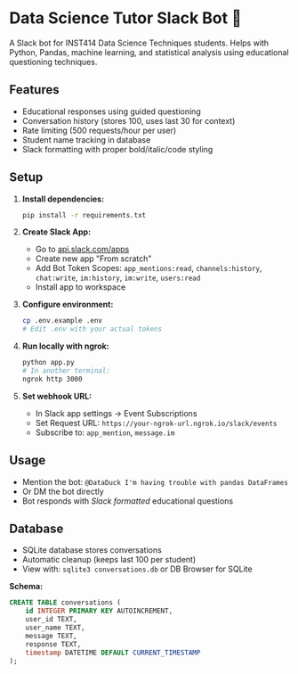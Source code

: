 # Data Science Tutor Slack Bot 🦆

A Slack bot for INST414 Data Science Techniques students. Helps with Python, Pandas, machine learning, and statistical analysis using educational questioning techniques.

## Features

- Educational responses using guided questioning
- Conversation history (stores 100, uses last 30 for context)
- Rate limiting (500 requests/hour per user)
- Student name tracking in database
- Slack formatting with proper bold/italic/code styling

## Setup

1. **Install dependencies:**
   ```bash
   pip install -r requirements.txt
   ```

2. **Create Slack App:**
   - Go to [api.slack.com/apps](https://api.slack.com/apps)
   - Create new app "From scratch"
   - Add Bot Token Scopes: `app_mentions:read`, `channels:history`, `chat:write`, `im:history`, `im:write`, `users:read`
   - Install app to workspace

3. **Configure environment:**
   ```bash
   cp .env.example .env
   # Edit .env with your actual tokens
   ```

4. **Run locally with ngrok:**
   ```bash
   python app.py
   # In another terminal:
   ngrok http 3000
   ```

5. **Set webhook URL:**
   - In Slack app settings → Event Subscriptions
   - Set Request URL: `https://your-ngrok-url.ngrok.io/slack/events`
   - Subscribe to: `app_mention`, `message.im`

## Usage

- Mention the bot: `@DataDuck I'm having trouble with pandas DataFrames`
- Or DM the bot directly
- Bot responds with *Slack formatted* educational questions

## Database

- SQLite database stores conversations
- Automatic cleanup (keeps last 100 per student)
- View with: `sqlite3 conversations.db` or DB Browser for SQLite

**Schema:**
```sql
CREATE TABLE conversations (
    id INTEGER PRIMARY KEY AUTOINCREMENT,
    user_id TEXT,
    user_name TEXT,
    message TEXT,
    response TEXT,
    timestamp DATETIME DEFAULT CURRENT_TIMESTAMP
);
```